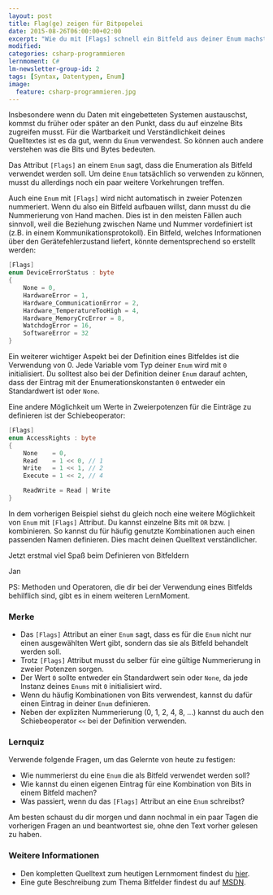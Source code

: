 ```yaml
---
layout: post
title: Flag(ge) zeigen für Bitpopelei
date: 2015-08-26T06:00:00+02:00
excerpt: "Wie du mit [Flags] schnell ein Bitfeld aus deiner Enum machst."
modified:
categories: csharp-programmieren
lernmoment: C#
lm-newsletter-group-id: 2
tags: [Syntax, Datentypen, Enum]
image:
  feature: csharp-programmieren.jpg
---
```


Insbesondere wenn du Daten mit eingebetteten Systemen austauschst, kommst du früher oder später an den Punkt, dass du auf einzelne Bits zugreifen musst. Für die Wartbarkeit und Verständlichkeit deines Quelltextes ist es da gut, wenn du `Enum` verwendest. So können auch andere verstehen was die Bits und Bytes bedeuten.

Das Attribut `[Flags]` an einem `Enum` sagt, dass die Enumeration als Bitfeld verwendet werden soll. Um deine `Enum` tatsächlich so verwenden zu können, musst du allerdings noch ein paar weitere Vorkehrungen treffen.

Auch eine `Enum` mit `[Flags]` wird nicht automatisch in zweier Potenzen nummeriert. Wenn du also ein Bitfeld aufbauen willst, dann musst du die Nummerierung von Hand machen. Dies ist in den meisten Fällen auch sinnvoll, weil die Beziehung zwischen Name und Nummer vordefiniert ist (z.B. in einem Kommunikationsprotokoll). Ein Bitfeld, welches Informationen über den Gerätefehlerzustand liefert, könnte dementsprechend so erstellt werden:

```cs
[Flags]
enum DeviceErrorStatus : byte
{
	None = 0,
	HardwareError = 1,
	Hardware_CommunicationError = 2,
	Hardware_TemperatureTooHigh = 4,
	Hardware_MemoryCrcError = 8,
	WatchdogError = 16,
	SoftwareError = 32
}
```

Ein weiterer wichtiger Aspekt bei der Definition eines Bitfeldes ist die Verwendung von 0. Jede Variable vom Typ deiner `Enum` wird mit `0` initialisiert. Du solltest also bei der Definition deiner `Enum` darauf achten, dass der Eintrag mit der Enumerationskonstanten `0` entweder ein Standardwert ist oder `None`.

Eine andere Möglichkeit um Werte in Zweierpotenzen für die Einträge zu definieren ist der Schiebeoperator:

```cs
[Flags]
enum AccessRights : byte
{
	None	= 0,
	Read	= 1 << 0, // 1
	Write	= 1 << 1, // 2
	Execute	= 1 << 2, // 4

	ReadWrite = Read | Write
}
```

In dem vorherigen Beispiel siehst du gleich noch eine weitere Möglichkeit von `Enum` mit `[Flags]` Attribut. Du kannst einzelne Bits mit `OR` bzw. `|` kombinieren. So kannst du für häufig genutzte Kombinationen auch einen passenden Namen definieren. Dies macht deinen Quelltext verständlicher.

Jetzt erstmal viel Spaß beim Definieren von Bitfeldern

Jan

PS: Methoden und Operatoren, die dir bei der Verwendung eines Bitfelds behilflich sind, gibt es in einem weiteren LernMoment.

### Merke

-	Das `[Flags]` Attribut an einer `Enum` sagt, dass es für die `Enum` nicht nur einen ausgewählten Wert gibt, sondern das sie als Bitfeld behandelt werden soll.
-	Trotz `[Flags]` Attribut musst du selber für eine gültige Nummerierung in zweier Potenzen sorgen.
-	Der Wert `0` sollte entweder ein Standardwert sein oder `None`, da jede Instanz deines `Enums` mit `0` initialisiert wird.
-	Wenn du häufig Kombinationen von Bits verwendest, kannst du dafür einen Eintrag in deiner `Enum` definieren.
-	Neben der expliziten Nummerierung (0, 1, 2, 4, 8, ...) kannst du auch den Schiebeoperator `<<` bei der Definition verwenden.

### Lernquiz 

Verwende folgende Fragen, um das Gelernte von heute zu festigen:

-	Wie nummerierst du eine `Enum` die als Bitfeld verwendet werden soll?
-	Wie kannst du einen eigenen Eintrag für eine Kombination von Bits in einem Bitfeld machen?
-	Was passiert, wenn du das `[Flags]` Attribut an eine `Enum` schreibst?

Am besten schaust du dir morgen und dann nochmal in ein paar Tagen die vorherigen Fragen an und beantwortest sie, ohne den Text vorher gelesen zu haben.

### Weitere Informationen

-	Den kompletten Quelltext zum heutigen Lernmoment findest du [hier](https://github.com/LernMoment/csharp/tree/master/FlagsAttribut).
-	Eine gute Beschreibung zum Thema Bitfelder findest du auf [MSDN](https://msdn.microsoft.com/de-de/library/system.flagsattribute(v=vs.110).aspx).
